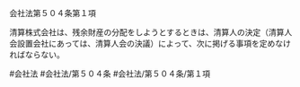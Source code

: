 会社法第５０４条第１項

清算株式会社は、残余財産の分配をしようとするときは、清算人の決定（清算人会設置会社にあっては、清算人会の決議）によって、次に掲げる事項を定めなければならない。

#会社法
#会社法/第５０４条
#会社法/第５０４条/第１項
